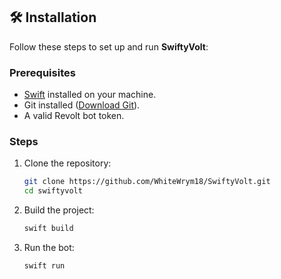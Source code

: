 ## 🛠 Installation
Follow these steps to set up and run **SwiftyVolt**:

### Prerequisites
- [Swift](https://www.swift.org/download/) installed on your machine.
- Git installed ([Download Git](https://git-scm.com/)).
- A valid Revolt bot token.

### Steps
1. Clone the repository:
   ```bash
   git clone https://github.com/WhiteWrym18/SwiftyVolt.git
   cd swiftyvolt
   ```
2. Build the project:
   ```bash
   swift build
   ```
3. Run the bot:
   ```bash
   swift run
   ```
